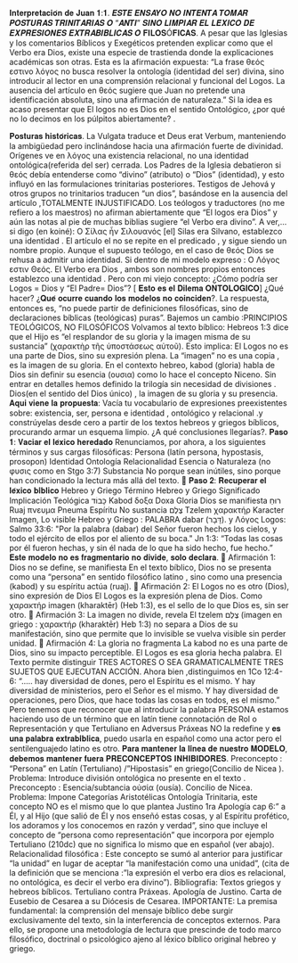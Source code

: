 𝐈𝐧𝐭𝐞𝐫𝐩𝐫𝐞𝐭𝐚𝐜𝐢𝐨́𝐧 𝐝𝐞 𝐉𝐮𝐚𝐧 𝟏:𝟏.
𝑬𝑺𝑻𝑬 𝑬𝑵𝑺𝑨𝒀𝑶 𝑵𝑶 𝑰𝑵𝑻𝑬𝑵𝑻𝑨 𝑻𝑶𝑴𝑨𝑹 𝑷𝑶𝑺𝑻𝑼𝑹𝑨𝑺 𝑻𝑹𝑰𝑵𝑰𝑻𝑨𝑹𝑰𝑨𝑺 𝑶 “𝑨𝑵𝑻𝑰” 𝑺𝑰𝑵𝑶 𝑳𝑰𝑴𝑷𝑰𝑨𝑹 𝑬𝑳 𝑳𝑬́𝑿𝑰𝑪𝑶 𝑫𝑬 𝑬𝑿𝑷𝑹𝑬𝑺𝑰𝑶𝑵𝑬𝑺 𝑬𝑿𝑻𝑹𝑨𝑩𝑰𝑩𝑳𝑰𝑪𝑨𝑺 𝑶 𝐅𝐈𝐋𝐎𝐒Ó𝐅𝐈𝐂𝐀𝐒.
A pesar que las Iglesias y los comentarios Bíblicos y Exegéticos pretenden explicar como que el Verbo era Dios, existe una especie de trastienda donde la explicaciones académicas son otras.
Esta es la afirmación expuesta: “La frase θεός  εστινο λόγος no busca resolver la ontología (identidad del ser) divina, sino introducir al lector en una comprensión relacional y funcional del Logos. La ausencia del artículo en θεός sugiere que Juan no pretende una identificación absoluta, sino una afirmación de naturaleza.”
Si la idea es acaso presentar que El logos no es Dios en el sentido Ontológico, ¿por qué no lo decimos en los púlpitos abiertamente? . 

𝐏𝐨𝐬𝐭𝐮𝐫𝐚𝐬 𝐡𝐢𝐬𝐭𝐨́𝐫𝐢𝐜𝐚𝐬.
La Vulgata traduce et Deus erat Verbum, manteniendo la ambigüedad pero inclinándose hacia una afirmación fuerte de divinidad.
Orígenes ve en λόγος una existencia relacional, no una identidad ontológica(referida del ser) cerrada.
Los Padres de la Iglesia debatieron si θεός debía entenderse como “divino” (atributo) o “Dios” (identidad), y esto influyó en las formulaciones trinitarias posteriores.
Testigos de Jehová y otros grupos no trinitarios traducen “un dios”, basándose en la ausencia del artículo ,TOTALMENTE INJUSTIFICADO.
Los teólogos y traductores (no me refiero a los maestros) no  afirman abiertamente que “El logos era Dios” y aún las notas al pie de muchas biblias sugiere “el Verbo era divino”.
 A ver,... si digo (en koiné): 
Ο Σίλας ἦν Σιλουανός [el] Silas era Silvano, establezco una identidad .
El artículo el no se repite en el predicado , y sigue siendo un nombre propio.
Aunque el supuesto teólogo, en el caso de θεός Dios se rehusa a admitir una identidad.
Si dentro de mi modelo expreso :
Ο Λόγος εστιν Θεός. El Verbo era Dios , ambos son nombres propios entonces establezco una identidad .
Pero con mi viejo concepto: ¿Cómo podría ser Logos = Dios y “El Padre= Dios”? [ 𝐄𝐬𝐭𝐨 𝐞𝐬 𝐞𝐥 𝐃𝐢𝐥𝐞𝐦𝐚 𝐎𝐍𝐓𝐎𝐋𝐎́𝐆𝐈𝐂𝐎] ¿Qué hacer?
¿𝐐𝐮𝐞́ 𝐨𝐜𝐮𝐫𝐫𝐞 𝐜𝐮𝐚𝐧𝐝𝐨 𝐥𝐨𝐬 𝐦𝐨𝐝𝐞𝐥𝐨𝐬 𝐧𝐨 𝐜𝐨𝐢𝐧𝐜𝐢𝐝𝐞𝐧?.
La respuesta, entonces es, “no puede partir de definiciones filosóficas, sino de declaraciones bíblicas (teológicas) puras”.
Bajemos un cambio :PRINCIPIOS TEOLÓGICOS, NO FILOSÓFICOS
Volvamos al texto bíblico:
Hebreos 1:3 dice que el Hijo es “el resplandor de su gloria y la imagen misma de su sustancia” (χαρακτὴρ τῆς ὑποστάσεως αὐτοῦ). Esto implica:
El Logos no es una parte de Dios, sino su expresión plena.
La “imagen” no es una copia , es la imagen de su gloria.
En el contexto hebreo, kabod (gloria) habla de Dios sin definir su esencia (ουσια) como lo hace el concepto Niceno.
Sin entrar en detalles hemos definido la trilogía sin necesidad de divisiones .
Dios(en el sentido del Dios único) , la imagen de su gloria y su presencia.
𝐀𝐪𝐮𝐢 𝐯𝐢𝐞𝐧𝐞 𝐥𝐚 𝐩𝐫𝐨𝐩𝐮𝐞𝐬𝐭𝐚:
Vacía tu vocabulario de expresiones preexistentes sobre: existencia, ser, persona e identidad , ontológico y relacional .y constrúyelas desde cero a partir de los textos hebreos y griegos bíblicos, procurando armar un esquema limpio. ¿A qué conclusiones llegarías?.
𝐏𝐚𝐬𝐨 𝟏: 𝐕𝐚𝐜𝐢𝐚𝐫 𝐞𝐥 𝐥𝐞́𝐱𝐢𝐜𝐨 𝐡𝐞𝐫𝐞𝐝𝐚𝐝𝐨
Renunciamos, por ahora, a los siguientes términos y sus cargas filosóficas:
Persona (latín persona, hypostasis, prosopon)
Identidad
Ontología
Relacionalidad
Esencia o  Naturaleza (no φυσις como en Stgo 3:7)
Substancia
No porque sean inútiles, sino porque han condicionado la lectura más allá del texto.
📜 𝐏𝐚𝐬𝐨 𝟐: 𝐑𝐞𝐜𝐮𝐩𝐞𝐫𝐚𝐫 𝐞𝐥 𝐥𝐞́𝐱𝐢𝐜𝐨 𝐛𝐢́𝐛𝐥𝐢𝐜𝐨
Hebreo y Griego
Término Hebreo y Griego     Significado         Implicación Teológica
כָּבוֹד Kabod δοξα   Doxa      Gloria         Dios se manifiesta
רוּחַ Ruaj πνευμα Pneuma    Espíritu    No sustancia
צֶלֶם  Tzelem χαρακτήρ Karacter Imagen,   Lo visible
Hebreo y Griego : PALABRA
dabar (דָּבָר). y Λόγος Logos: 
Salmo 33:6: "Por la palabra (dabar) del Señor fueron hechos los cielos, y todo el ejército de ellos por el aliento de su boca."
Jn 1:3: “Todas las cosas por él fueron hechas, y sin él nada de lo que ha sido hecho, fue hecho.”
𝐄𝐬𝐭𝐞 𝐦𝐨𝐝𝐞𝐥𝐨 𝐧𝐨 𝐞𝐬 𝐟𝐫𝐚𝐠𝐦𝐞𝐧𝐭𝐚𝐫𝐢𝐨 𝐧𝐨 𝐝𝐢𝐯𝐢𝐝𝐞, 𝐬𝐨𝐥𝐨 𝐝𝐞𝐜𝐥𝐚𝐫𝐚.
🔹 Afirmación 1: Dios no se define, se manifiesta
En el texto bíblico, Dios no se presenta como una “persona” en sentido filosófico latino , sino como una presencia (kabod) y su espíritu  actúa (ruaj).
🔹 Afirmación 2: El Logos no es otro (Dios), sino expresión de Dios
El Logos es la expresión plena de Dios.
 Como χαρακτήρ imagen  (kharaktēr) (Heb 1:3), es el sello de lo que Dios es, sin ser otro.
🔹 Afirmación 3: La imagen no divide, revela
El tzelem צֶלֶם (imagen en griego : χαρακτήρ (kharaktēr) Heb 1:3) no separa a Dios de su manifestación, sino que permite que lo invisible se vuelva visible sin perder unidad.
🔹 Afirmación 4: La gloria no fragmenta
La kabod no es una parte de Dios, sino su impacto perceptible. El Logos es esa gloria hecha palabra.
El Texto permite distinguir TRES ACTORES O SEA GRAMATICALMENTE TRES SUJETOS QUE EJECUTAN ACCIÓN.
Ahora bien ,distinguimos en  1Co 12:4-6: “.....  hay diversidad de dones, pero el Espíritu es el mismo. Y hay diversidad de ministerios, pero el Señor es el mismo. Y hay diversidad de operaciones, pero Dios, que hace todas las cosas en todos, es el mismo.”
Pero tenemos que reconocer que al introducir la palabra PERSONA estamos haciendo uso de un término que en latín tiene connotación de Rol o Representación y que Tertuliano en Adversus Práxeas NO la redefine  y  𝐞𝐬 𝐮𝐧𝐚 𝐩𝐚𝐥𝐚𝐛𝐫𝐚 𝐞𝐱𝐭𝐫𝐚𝐛𝐢́𝐛𝐥𝐢𝐜𝐚, puedo usarla en español como una actor pero el sentilenguajedo latino es otro.
𝐏𝐚𝐫𝐚 𝐦𝐚𝐧𝐭𝐞𝐧𝐞𝐫 𝐥𝐚 𝐥𝐢́𝐧𝐞𝐚 𝐝𝐞 𝐧𝐮𝐞𝐬𝐭𝐫𝐨 𝐌𝐎𝐃𝐄𝐋𝐎, 𝐝𝐞𝐛𝐞𝐦𝐨𝐬 𝐦𝐚𝐧𝐭𝐞𝐧𝐞𝐫 𝐟𝐮𝐞𝐫𝐚 𝐏𝐑𝐄𝐂𝐎𝐍𝐂𝐄𝐏𝐓𝐎𝐒 𝐈𝐍𝐇𝐈𝐁𝐈𝐃𝐎𝐑𝐄𝐒.
Preconcepto : “Persona” en Latín (Tertuliano) /”Hipostasis” en griego(Concilio de Nicea ). 
Problema:  Introduce división ontológica no presente en el texto .
Preconcepto : Esencia/subtancia οὐσία (ousía). Concilio  de Nicea.
Problema: Impone Categorías Aristotélicas
Ontología Trinitaria, este concepto NO es el mismo que lo que plantea Justino 1ra Apología cap 6:”  a Él, y al Hijo (que salió de Él y nos enseñó estas cosas, y al Espíritu profético, los adoramos y los conocemos en razón y verdad”, sino que incluye el concepto de “persona como representación” que incorpora por ejemplo Tertuliano (210dc) que no significa lo mismo que en español (ver abajo).
Relacionalidad filosófica : Este concepto se sumó al anterior para justificar “la unidad” en lugar de aceptar “la manifestación como una unidad”, (cita de la definición que se menciona :”la expresión el verbo era dios es relacional, no ontológica, es decir el verbo era divino”).
Bibliografia:
Textos griegos y hebreos bíblicos.
Tertuliano contra Práxeas.
Apología  de Justino.
Carta de Eusebio de Cesarea a su Diócesis de Cesarea.
IMPORTANTE:
La premisa fundamental: la comprensión del mensaje bíblico debe surgir exclusivamente del texto, sin la interferencia de conceptos externos. Para ello, se propone una metodología de lectura que prescinde de todo marco filosófico, doctrinal o psicológico ajeno al léxico bíblico original hebreo y griego.
